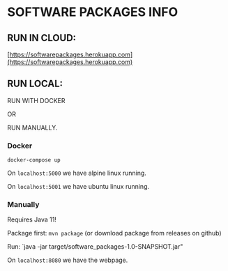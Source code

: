 # SOFTWARE PACKAGES INFO

## RUN IN CLOUD:

[https://softwarepackages.herokuapp.com](https://softwarepackages.herokuapp.com)

## RUN LOCAL:

RUN WITH DOCKER

OR

RUN MANUALLY.

### Docker

`docker-compose up`

On `localhost:5000` we have alpine linux running.

On `localhost:5001` we have ubuntu linux running.

### Manually

Requires Java 11!

Package first: `mvn package`  (or download package from releases on github)

Run: `java -jar target/software_packages-1.0-SNAPSHOT.jar"

On `localhost:8080` we have the webpage.
